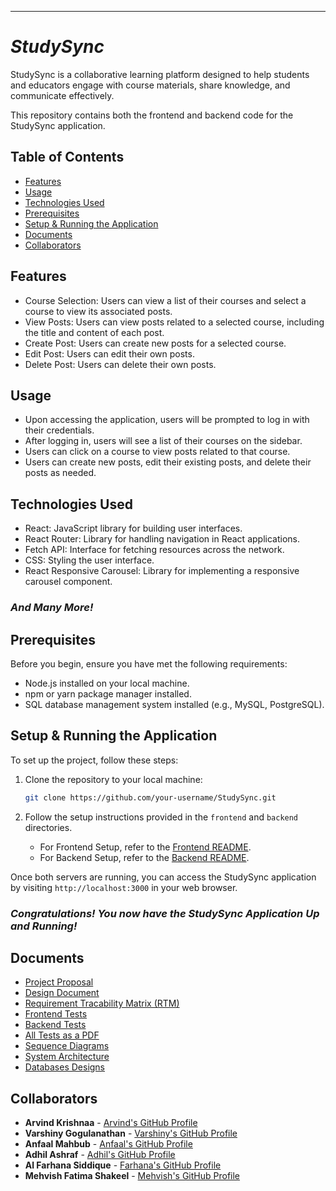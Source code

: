 

---

# *StudySync*

StudySync is a collaborative learning platform designed to help students and educators engage with course materials, share knowledge, and communicate effectively.

This repository contains both the frontend and backend code for the StudySync application.

## Table of Contents

- [Features](#features)
- [Usage](#usage)
- [Technologies Used](#technologies-used)
- [Prerequisites](#prerequisites)
- [Setup & Running the Application](#setup--running-the-application)
- [Documents](#documents)
- [Collaborators](#collaborators)

## Features

- Course Selection: Users can view a list of their courses and select a course to view its associated posts.
- View Posts: Users can view posts related to a selected course, including the title and content of each post.
- Create Post: Users can create new posts for a selected course.
- Edit Post: Users can edit their own posts.
- Delete Post: Users can delete their own posts.

## Usage

- Upon accessing the application, users will be prompted to log in with their credentials.
- After logging in, users will see a list of their courses on the sidebar.
- Users can click on a course to view posts related to that course.
- Users can create new posts, edit their existing posts, and delete their posts as needed.

## Technologies Used

- React: JavaScript library for building user interfaces.
- React Router: Library for handling navigation in React applications.
- Fetch API: Interface for fetching resources across the network.
- CSS: Styling the user interface.
- React Responsive Carousel: Library for implementing a responsive carousel component.
### *And Many More!*

## Prerequisites

Before you begin, ensure you have met the following requirements:

- Node.js installed on your local machine.
- npm or yarn package manager installed.
- SQL database management system installed (e.g., MySQL, PostgreSQL).

## Setup & Running the Application

To set up the project, follow these steps:

1. Clone the repository to your local machine:

   ```bash
   git clone https://github.com/your-username/StudySync.git
   ```

2. Follow the setup instructions provided in the `frontend` and `backend` directories.

   - For Frontend Setup, refer to the [Frontend README](Frontend/my-login-app/README.md).
   - For Backend Setup, refer to the [Backend README](Backend/README.md).

Once both servers are running, you can access the StudySync application by visiting `http://localhost:3000` in your web browser.

### *Congratulations! You now have the StudySync Application Up and Running!*

## Documents
- [Project Proposal](Documents/Project-Proposal.pdf)
- [Design Document](Documents/Design-Document-M27.pdf)
- [Requirement Tracability Matrix (RTM)](Documents/RTM.xlsx)
- [Frontend Tests](Documents/Frontend-Tests.xlsx)
- [Backend Tests](Documents/Backend-Tests.xlsx)
- [All Tests as a PDF](Documents/Tests&Results.pdf)
- [Sequence Diagrams](Documents/StudySyncSD.pdf)
- [System Architecture](Documents/401-final-architecture.pdf)
- [Databases Designs](Documents/Final-DB-Structure.pdf)

   
## Collaborators

- **Arvind Krishnaa** - [Arvind's GitHub Profile](https://github.com/arvi-krishna)
- **Varshiny Gogulanathan** - [Varshiny's GitHub Profile]()
- **Anfaal Mahbub** - [Anfaal's GitHub Profile](https://github.com/anfaalmahbub) 
- **Adhil Ashraf** - [Adhil's GitHub Profile](https://github.com/AdhilAshraf12)
- **Al Farhana Siddique** - [Farhana's GitHub Profile](https://github.com/alfarhana25)
- **Mehvish Fatima Shakeel** - [Mehvish's GitHub Profile](https://github.com/mehvishshakeel)
